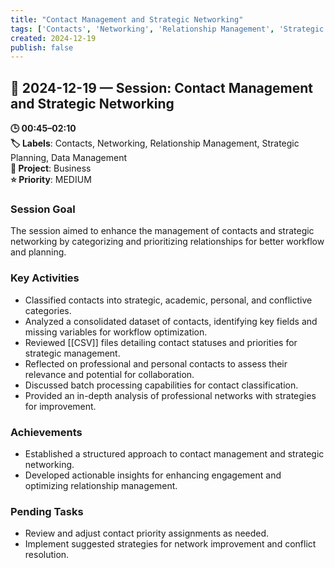 ```yaml
---
title: "Contact Management and Strategic Networking"
tags: ['Contacts', 'Networking', 'Relationship Management', 'Strategic Planning', 'Data Management']
created: 2024-12-19
publish: false
---
```


## 📅 2024-12-19 — Session: Contact Management and Strategic Networking

**🕒 00:45–02:10**  
**🏷️ Labels**: Contacts, Networking, Relationship Management, Strategic Planning, Data Management  
**📂 Project**: Business  
**⭐ Priority**: MEDIUM  


### Session Goal
The session aimed to enhance the management of contacts and strategic networking by categorizing and prioritizing relationships for better workflow and planning.

### Key Activities
- Classified contacts into strategic, academic, personal, and conflictive categories.
- Analyzed a consolidated dataset of contacts, identifying key fields and missing variables for workflow optimization.
- Reviewed [[CSV]] files detailing contact statuses and priorities for strategic management.
- Reflected on professional and personal contacts to assess their relevance and potential for collaboration.
- Discussed batch processing capabilities for contact classification.
- Provided an in-depth analysis of professional networks with strategies for improvement.

### Achievements
- Established a structured approach to contact management and strategic networking.
- Developed actionable insights for enhancing engagement and optimizing relationship management.

### Pending Tasks
- Review and adjust contact priority assignments as needed.
- Implement suggested strategies for network improvement and conflict resolution.
